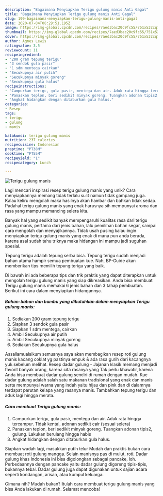 ```yaml
---
description: "Bagaimana Menyiapkan Terigu gulung manis Anti Gagal"
title: "Bagaimana Menyiapkan Terigu gulung manis Anti Gagal"
slug: 199-bagaimana-menyiapkan-terigu-gulung-manis-anti-gagal
date: 2020-07-04T00:29:51.195Z
image: https://img-global.cpcdn.com/recipes/7aed3bac20c9fc55/751x532cq70/terigu-gulung-manis-foto-resep-utama.jpg
thumbnail: https://img-global.cpcdn.com/recipes/7aed3bac20c9fc55/751x532cq70/terigu-gulung-manis-foto-resep-utama.jpg
cover: https://img-global.cpcdn.com/recipes/7aed3bac20c9fc55/751x532cq70/terigu-gulung-manis-foto-resep-utama.jpg
author: Agnes Lewis
ratingvalue: 3.5
reviewcount: 11
recipeingredient:
- "200 gram tepung terigu"
- "3 sendok gula pasir"
- "1 sdm mentega cairkan"
- "Secukupnya air putih"
- "Secukupnya minyak goreng"
- "Secukupnya gula halus"
recipeinstructions:
- "Campurkan terigu, gula pasir, mentega dan air. Aduk rata hingga tercampur. Tidak kental, adonan sedikit cair (sesuai selera)"
- "Panaskan teplon, beri sedikit minyak goreng. Tuangkan adonan tipis2, gulung. Lakukan berulang hingga habis"
- "Angkat hidangkan dengan ditaburkan gula halus."
categories:
- Resep
tags:
- terigu
- gulung
- manis

katakunci: terigu gulung manis 
nutrition: 237 calories
recipecuisine: Indonesian
preptime: "PT38M"
cooktime: "PT55M"
recipeyield: "1"
recipecategory: Lunch

---
```



![Terigu gulung manis](https://img-global.cpcdn.com/recipes/7aed3bac20c9fc55/751x532cq70/terigu-gulung-manis-foto-resep-utama.jpg)

Lagi mencari inspirasi resep terigu gulung manis yang unik? Cara menyiapkannya memang tidak terlalu sulit namun tidak gampang juga. Kalau keliru mengolah maka hasilnya akan hambar dan bahkan tidak sedap. Padahal terigu gulung manis yang enak harusnya sih mempunyai aroma dan rasa yang mampu memancing selera kita.

Banyak hal yang sedikit banyak mempengaruhi kualitas rasa dari terigu gulung manis, pertama dari jenis bahan, lalu pemilihan bahan segar, sampai cara mengolah dan menyajikannya. Tidak usah pusing kalau ingin menyiapkan terigu gulung manis yang enak di mana pun anda berada, karena asal sudah tahu triknya maka hidangan ini mampu jadi suguhan spesial.

Tepung terigu adalah tepung serba bisa. Tepung terigu sudah menjadi bahan utama hampir semua pembuatan kue. Nah, BP-Guide akan memberikan tips memilih tepung terigu yang baik.


Di bawah ini ada beberapa tips dan trik praktis yang dapat diterapkan untuk mengolah terigu gulung manis yang siap dikreasikan. Anda bisa membuat Terigu gulung manis memakai 6 jenis bahan dan 3 tahap pembuatan. Berikut ini cara dalam menyiapkan hidangannya.

<!--inarticleads1-->

##### Bahan-bahan dan bumbu yang dibutuhkan dalam menyiapkan Terigu gulung manis:

1. Sediakan 200 gram tepung terigu
1. Siapkan 3 sendok gula pasir
1. Siapkan 1 sdm mentega, cairkan
1. Ambil Secukupnya air putih
1. Ambil Secukupnya minyak goreng
1. Sediakan Secukupnya gula halus


Assallamualaikum semuanya saya akan membagikan resep roti gulung manis kacang coklat yg pastinya empuk &amp; ada rasa gurih dari kacangnya yuk.sebelum melihat. Resep dadar gulung - Jajanan klasik memang menjadi favorit banyak orang, karena cita rasanya yang Tak perlu khawatir, karena Anda bisa membuat dadar gulung sendiri di rumah dengan mudah. Kue dadar gulung adalah salah satu makanan tradisional yang enak dan manis serta mempunyai warna yang indah yaitu hijau dan pink dan di dalamnya terdapat parutan kelapa yang rasanya manis. Tambahkan tepung terigu dan aduk lagi hingga merata. 

<!--inarticleads2-->

##### Cara membuat Terigu gulung manis:

1. Campurkan terigu, gula pasir, mentega dan air. Aduk rata hingga tercampur. Tidak kental, adonan sedikit cair (sesuai selera)
1. Panaskan teplon, beri sedikit minyak goreng. Tuangkan adonan tipis2, gulung. Lakukan berulang hingga habis
1. Angkat hidangkan dengan ditaburkan gula halus.


Siapkan wadah lagi, masukkan putih telur Mudah dan praktis bukan cara membuat roti gulung mangga. Selain manisnya pas di mulut, roti. Dadar gulung khas Indonesia ini bisa digolongkan sebagai pancake, loh. Perbedaannya dengan pancake yaitu dadar gulung digoreng tipis-tipis, bukannya tebal. Dadar gulung juga dapat digunakan untuk sajian acara seperti kondangan, arisan, atau kumpul keluarga. 

Gimana nih? Mudah bukan? Itulah cara membuat terigu gulung manis yang bisa Anda lakukan di rumah. Selamat mencoba!
